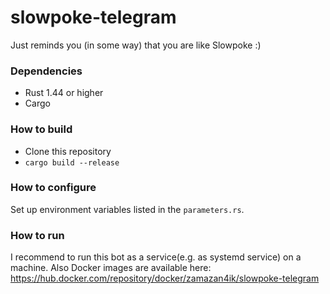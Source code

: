 # slowpoke-telegram
Just reminds you (in some way) that you are like Slowpoke :)

### Dependencies
* Rust 1.44 or higher
* Cargo

### How to build
* Clone this repository
* `cargo build --release`

### How to configure

Set up environment variables listed in the `parameters.rs`. 

### How to run
I recommend to run this bot as a service(e.g. as systemd service) on a machine.
Also Docker images are available here: https://hub.docker.com/repository/docker/zamazan4ik/slowpoke-telegram
